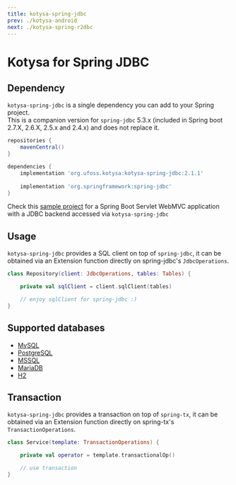 ```yaml
---
title: kotysa-spring-jdbc
prev: ./kotysa-android
next: ./kotysa-spring-r2dbc
---
```


# Kotysa for Spring JDBC

## Dependency

`kotysa-spring-jdbc` is a single dependency you can add to your Spring project. \
This is a companion version for `spring-jdbc` 5.3.x (included in Spring boot 2.7.X, 2.6.X, 2.5.x and 2.4.x) and does not replace it.

```groovy
repositories {
    mavenCentral()
}

dependencies {
    implementation 'org.ufoss.kotysa:kotysa-spring-jdbc:2.1.1'
    
    implementation 'org.springframework:spring-jdbc'
}
```

Check this [sample project](https://github.com/ufoss-org/kotysa/tree/master/samples/kotysa-spring-jdbc) for a Spring Boot Servlet WebMVC application with a JDBC backend accessed via `kotysa-spring-jdbc`

## Usage

`kotysa-spring-jdbc` provides a SQL client on top of `spring-jdbc`, 
it can be obtained via an Extension function directly on spring-jdbc's ```JdbcOperations```.

```kotlin
class Repository(client: JdbcOperations, tables: Tables) {

	private val sqlClient = client.sqlClient(tables)

	// enjoy sqlClient for spring-jdbc :)
}
```

## Supported databases

* [MySQL](table-mapping.html#mysql)
* [PostgreSQL](table-mapping.html#postgresql)
* [MSSQL](table-mapping.html#mssql)
* [MariaDB](table-mapping.html#mariadb)
* [H2](table-mapping.html#h2)

## Transaction

`kotysa-spring-jdbc` provides a transaction on top of `spring-tx`, 
it can be obtained via an Extension function directly on spring-tx's ```TransactionOperations```.

```kotlin
class Service(template: TransactionOperations) {

	private val operator = template.transactionalOp()

	// use transaction
}
```
